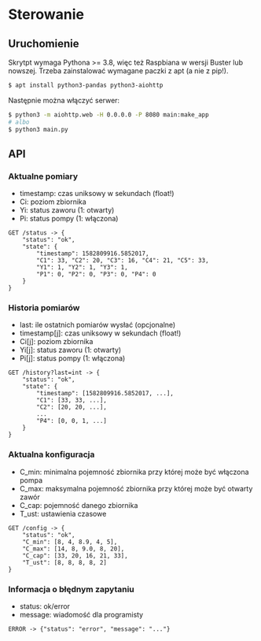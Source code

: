 # Sterowanie

## Uruchomienie

Skrytpt wymaga Pythona >= 3.8, więc też Raspbiana w wersji Buster lub nowszej.
Trzeba zainstalować wymagane paczki z apt (a nie z pip!).

```bash
$ apt install python3-pandas python3-aiohttp
```

Następnie można włączyć serwer:

```bash
$ python3 -m aiohttp.web -H 0.0.0.0 -P 8080 main:make_app
# albo
$ python3 main.py
```

## API

### Aktualne pomiary

- timestamp: czas uniksowy w sekundach (float!)
- Ci: poziom zbiornika
- Yi: status zaworu (1: otwarty)
- Pi: status pompy (1: włączona)

```
GET /status -> {
    "status": "ok",
    "state": {
        "timestamp": 1582809916.5852017,
        "C1": 33, "C2": 20, "C3": 16, "C4": 21, "C5": 33,
        "Y1": 1, "Y2": 1, "Y3": 1,
        "P1": 0, "P2": 0, "P3": 0, "P4": 0
    }
}
```

### Historia pomiarów

- last: ile ostatnich pomiarów wysłać (opcjonalne)
- timestamp[j]: czas uniksowy w sekundach (float!)
- Ci[j]: poziom zbiornika
- Yi[j]: status zaworu (1: otwarty)
- Pi[j]: status pompy (1: włączona)

```
GET /history?last=int -> {
    "status": "ok",
    "state": {
        "timestamp": [1582809916.5852017, ...],
        "C1": [33, 33, ...],
        "C2": [20, 20, ...],
        ...
        "P4": [0, 0, 1, ...]
    }
}
```

### Aktualna konfiguracja

- C_min: minimalna pojemność zbiornika przy której może być włączona pompa
- C_max: maksymalna pojemność zbiornika przy której może być otwarty zawór
- C_cap: pojemność danego zbiornika
- T_ust: ustawienia czasowe

```
GET /config -> {
    "status": "ok",
    "C_min": [8, 4, 8.9, 4, 5],
    "C_max": [14, 8, 9.0, 8, 20],
    "C_cap": [33, 20, 16, 21, 33],
    "T_ust": [8, 8, 8, 8, 2]
}
```

### Informacja o błędnym zapytaniu

- status: ok/error
- message: wiadomość dla programisty

```
ERROR -> {"status": "error", "message": "..."}
```

